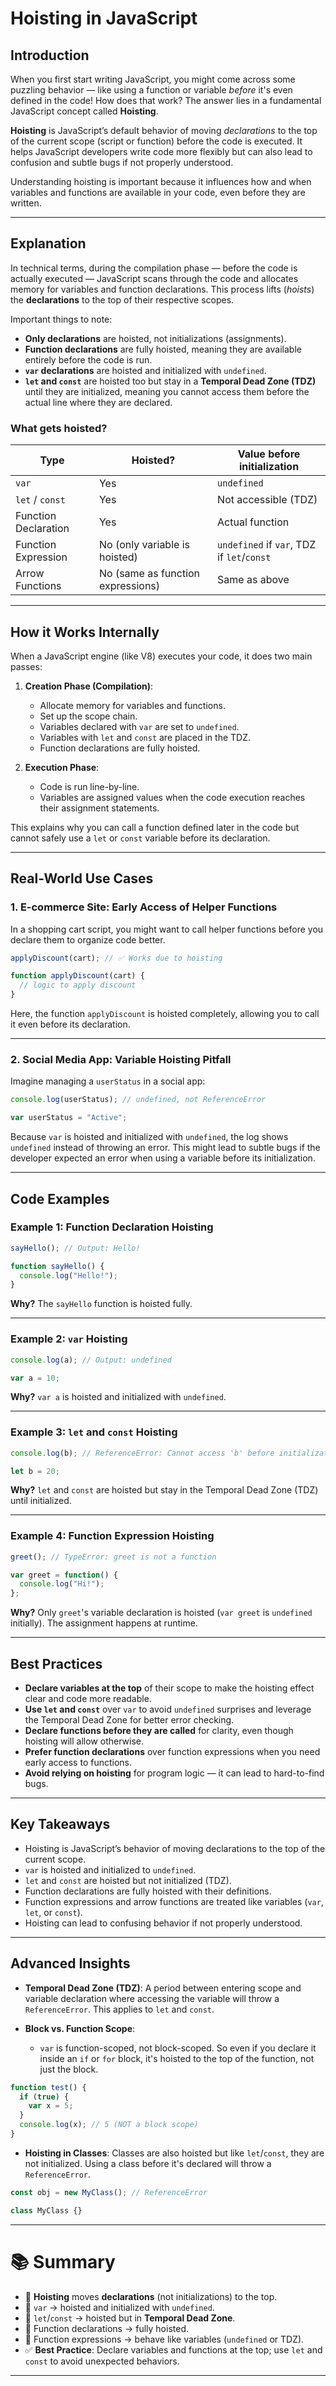 # Hoisting in JavaScript

## Introduction

When you first start writing JavaScript, you might come across some puzzling behavior — like using a function or variable *before* it's even defined in the code! How does that work? The answer lies in a fundamental JavaScript concept called **Hoisting**.

**Hoisting** is JavaScript’s default behavior of moving *declarations* to the top of the current scope (script or function) before the code is executed. It helps JavaScript developers write code more flexibly but can also lead to confusion and subtle bugs if not properly understood.

Understanding hoisting is important because it influences how and when variables and functions are available in your code, even before they are written.

---

## Explanation

In technical terms, during the compilation phase — before the code is actually executed — JavaScript scans through the code and allocates memory for variables and function declarations. This process lifts (*hoists*) the **declarations** to the top of their respective scopes.

Important things to note:

* **Only declarations** are hoisted, not initializations (assignments).
* **Function declarations** are fully hoisted, meaning they are available entirely before the code is run.
* **`var` declarations** are hoisted and initialized with `undefined`.
* **`let` and `const`** are hoisted too but stay in a **Temporal Dead Zone (TDZ)** until they are initialized, meaning you cannot access them before the actual line where they are declared.

### What gets hoisted?

| Type                 | Hoisted?                          | Value before initialization                |
| -------------------- | --------------------------------- | ------------------------------------------ |
| `var`                | Yes                               | `undefined`                                |
| `let` / `const`      | Yes                               | Not accessible (TDZ)                       |
| Function Declaration | Yes                               | Actual function                            |
| Function Expression  | No (only variable is hoisted)     | `undefined` if `var`, TDZ if `let`/`const` |
| Arrow Functions      | No (same as function expressions) | Same as above                              |

---

## How it Works Internally

When a JavaScript engine (like V8) executes your code, it does two main passes:

1. **Creation Phase (Compilation)**:

   * Allocate memory for variables and functions.
   * Set up the scope chain.
   * Variables declared with `var` are set to `undefined`.
   * Variables with `let` and `const` are placed in the TDZ.
   * Function declarations are fully hoisted.

2. **Execution Phase**:

   * Code is run line-by-line.
   * Variables are assigned values when the code execution reaches their assignment statements.

This explains why you can call a function defined later in the code but cannot safely use a `let` or `const` variable before its declaration.

---

## Real-World Use Cases

### 1. **E-commerce Site: Early Access of Helper Functions**

In a shopping cart script, you might want to call helper functions before you declare them to organize code better.

```javascript
applyDiscount(cart); // ✅ Works due to hoisting

function applyDiscount(cart) {
  // logic to apply discount
}
```

Here, the function `applyDiscount` is hoisted completely, allowing you to call it even before its declaration.

---

### 2. **Social Media App: Variable Hoisting Pitfall**

Imagine managing a `userStatus` in a social app:

```javascript
console.log(userStatus); // undefined, not ReferenceError

var userStatus = "Active";
```

Because `var` is hoisted and initialized with `undefined`, the log shows `undefined` instead of throwing an error. This might lead to subtle bugs if the developer expected an error when using a variable before its initialization.

---

## Code Examples

### Example 1: Function Declaration Hoisting

```javascript
sayHello(); // Output: Hello!

function sayHello() {
  console.log("Hello!");
}
```

**Why?** The `sayHello` function is hoisted fully.

---

### Example 2: `var` Hoisting

```javascript
console.log(a); // Output: undefined

var a = 10;
```

**Why?** `var a` is hoisted and initialized with `undefined`.

---

### Example 3: `let` and `const` Hoisting

```javascript
console.log(b); // ReferenceError: Cannot access 'b' before initialization

let b = 20;
```

**Why?** `let` and `const` are hoisted but stay in the Temporal Dead Zone (TDZ) until initialized.

---

### Example 4: Function Expression Hoisting

```javascript
greet(); // TypeError: greet is not a function

var greet = function() {
  console.log("Hi!");
};
```

**Why?** Only `greet`'s variable declaration is hoisted (`var greet` is `undefined` initially). The assignment happens at runtime.

---

## Best Practices

* **Declare variables at the top** of their scope to make the hoisting effect clear and code more readable.
* **Use `let` and `const`** over `var` to avoid `undefined` surprises and leverage the Temporal Dead Zone for better error checking.
* **Declare functions before they are called** for clarity, even though hoisting will allow otherwise.
* **Prefer function declarations** over function expressions when you need early access to functions.
* **Avoid relying on hoisting** for program logic — it can lead to hard-to-find bugs.

---

## Key Takeaways

* Hoisting is JavaScript’s behavior of moving declarations to the top of the current scope.
* `var` is hoisted and initialized to `undefined`.
* `let` and `const` are hoisted but not initialized (TDZ).
* Function declarations are fully hoisted with their definitions.
* Function expressions and arrow functions are treated like variables (`var`, `let`, or `const`).
* Hoisting can lead to confusing behavior if not properly understood.

---

## Advanced Insights

* **Temporal Dead Zone (TDZ)**: A period between entering scope and variable declaration where accessing the variable will throw a `ReferenceError`. This applies to `let` and `const`.

* **Block vs. Function Scope**:

  * `var` is function-scoped, not block-scoped. So even if you declare it inside an `if` or `for` block, it's hoisted to the top of the function, not just the block.

```javascript
function test() {
  if (true) {
    var x = 5;
  }
  console.log(x); // 5 (NOT a block scope)
}
```

* **Hoisting in Classes**: Classes are also hoisted but like `let`/`const`, they are not initialized. Using a class before it's declared will throw a `ReferenceError`.

```javascript
const obj = new MyClass(); // ReferenceError

class MyClass {}
```

---

# 📚 Summary

* 📌 **Hoisting** moves **declarations** (not initializations) to the top.
* 📌 `var` → hoisted and initialized with `undefined`.
* 📌 `let`/`const` → hoisted but in **Temporal Dead Zone**.
* 📌 Function declarations → fully hoisted.
* 📌 Function expressions → behave like variables (`undefined` or TDZ).
* ✅ **Best Practice**: Declare variables and functions at the top; use `let` and `const` to avoid unexpected behaviors.

---
